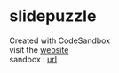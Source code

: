 # slidepuzzle
Created with CodeSandbox<br>
visit the [website](https://csb-qn9ot.netlify.app/)<br>
sandbox : [url](https://codesandbox.io/s/github/blueedgetechno/slidepuzzle)
